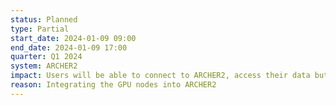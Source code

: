 ```yaml
---
status: Planned
type: Partial
start_date: 2024-01-09 09:00
end_date: 2024-01-09 17:00
quarter: Q1 2024
system: ARCHER2
impact: Users will be able to connect to ARCHER2, access their data but slurm will be unavailable during this work. Running jobs will continue but users will not be able to submit new jobs. Users will be notified when slurm is available from the login nodes.
reason: Integrating the GPU nodes into ARCHER2
---
```


